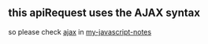 ## this apiRequest uses the AJAX syntax

so please check [ajax](https://github.com/raeesmghl/my-javascript-notes/tree/main/AJAX) in [my-javascript-notes](https://github.com/raeesmghl/my-javascript-notes/tree/main)


